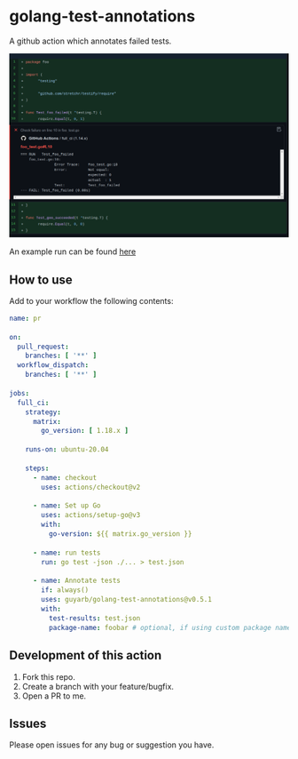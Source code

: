 # golang-test-annotations
A github action which annotates failed tests.

![GitHub Annotations](./static/example.png)

An example run can be found [here](https://github.com/guyarb/golang-test-annotations-example/actions/runs/505258482)

## How to use

Add to your workflow the following contents:

```yaml
name: pr

on:
  pull_request:
    branches: [ '**' ]
  workflow_dispatch:
    branches: [ '**' ]

jobs:
  full_ci:
    strategy:
      matrix:
        go_version: [ 1.18.x ]

    runs-on: ubuntu-20.04

    steps:
      - name: checkout
        uses: actions/checkout@v2

      - name: Set up Go
        uses: actions/setup-go@v3
        with:
          go-version: ${{ matrix.go_version }}
        
      - name: run tests
        run: go test -json ./... > test.json

      - name: Annotate tests
        if: always()
        uses: guyarb/golang-test-annotations@v0.5.1
        with:
          test-results: test.json
          package-name: foobar # optional, if using custom package name, github.com/owner/repo stripped from the pathname by default
```

## Development of this action

1. Fork this repo.
2. Create a branch with your feature/bugfix.
3. Open a PR to me.

## Issues
Please open issues for any bug or suggestion you have.
